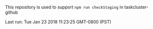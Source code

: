 This repository is used to support `npm run checkStaging` in taskcluster-github

Last run: Tue Jan 23 2018 11:23:25 GMT-0800 (PST)